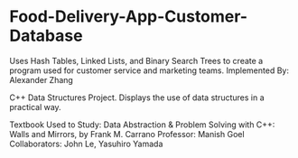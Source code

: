# Food-Delivery-App-Customer-Database
Uses Hash Tables, Linked Lists, and Binary Search Trees to create a program used for customer service and marketing teams. 
Implemented By: Alexander Zhang

C++ Data Structures Project. Displays the use of data structures in a practical way.

Textbook Used to Study: Data Abstraction & Problem Solving with C++: Walls and Mirrors, by Frank M. Carrano
Professor: Manish Goel
Collaborators: John Le, Yasuhiro Yamada
